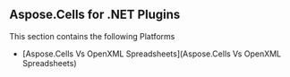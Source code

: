 ## Aspose.Cells for .NET Plugins

This section contains the following Platforms
* [Aspose.Cells Vs OpenXML Spreadsheets](Aspose.Cells Vs OpenXML Spreadsheets)
